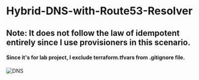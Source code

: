 # Hybrid-DNS-with-Route53-Resolver

## Note: It does not follow the law of idempotent entirely since I use provisioners in this scenario. 

#### Since it's for lab project, I exclude terraform.tfvars from .gitignore file.

![DNS](https://github.com/user-attachments/assets/50eff799-86ab-4cdf-99f5-a823f61eddb3)
